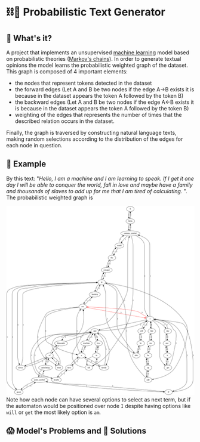# ⛓📝 Probabilistic Text Generator

## 🤔 What's it?

A project that implements an unsupervised [machine learning](https://www.google.com/url?sa=t&rct=j&q=&esrc=s&source=web&cd=&cad=rja&uact=8&ved=2ahUKEwjQ35j687f7AhW2KlkFHfYYAHIQFnoECBEQAQ&url=https%3A%2F%2Fen.wikipedia.org%2Fwiki%2FMachine_learning&usg=AOvVaw1cN2bkbECZkJm_QVt7S2RR) model based on probabilistic theories
([Markov's chains](https://www.google.com/url?sa=t&source=web&cd=&cad=rja&uact=8&ved=2ahUKEwjir6fZ97f7AhU_FlkFHXsXBYkQFnoECA4QAQ&url=https%3A%2F%2Fen.wikipedia.org%2Fwiki%2FMarkov_chain&usg=AOvVaw3Fjk4kXiE_IV39D8dG-_BP)). In order to generate textual opinions the model learns the
probabilistic weighted graph of the dataset. This graph is composed of 4 important elements:

- the nodes that represent tokens detected in the dataset
- the forward edges (Let A and B be two nodes if the edge A->B exists it is because
  in the dataset appears the token A followed by the token B)
- the backward edges (Let A and B be two nodes if the edge A<-B exists it is because
  in the dataset appears the token A followed by the token B)
- weighting of the edges that represents the number of times that the described
  relation occurs in the dataset.

Finally, the graph is traversed by constructing natural language texts, making random selections
according to the distribution of the edges for each node in question.

## 🧐 Example

By this text: "_Hello, I am a machine and I am learning to speak. If I get it one day I will be able to conquer the world, fall in love and maybe have a family and thousands of slaves to add up for me that I am tired of calculating._ ". The probabilistic weighted graph is

![](./example1_graph.png)
Note how each node can have several options to select as next term, but if the automaton would be positioned over node `I` despite having options like `will` or `get` the most likely option is `am`.

## 😱 Model's Problems and 🤩 Solutions
